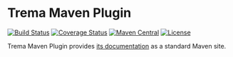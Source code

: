 Trema Maven Plugin
==================

[![Build Status](https://travis-ci.org/netceteragroup/trema-maven.svg?branch=master)](https://travis-ci.org/netceteragroup/trema-maven)
[![Coverage Status](https://coveralls.io/repos/netceteragroup/trema-maven/badge.svg?branch=master)](https://coveralls.io/r/netceteragroup/trema-maven)
[![Maven Central](https://maven-badges.herokuapp.com/maven-central/com.netcetera.trema/trema-maven-plugin/badge.svg)](https://maven-badges.herokuapp.com/maven-central/com.netcetera.trema/trema-maven-plugin/)
[![License](https://img.shields.io/badge/license-MIT-blue.svg?style=flat)](https://github.com/netceteragroup/trema-maven/blob/master/LICENSE)

Trema Maven Plugin provides [its documentation](http://netceteragroup.github.io/trema-maven/) as a standard Maven site.
